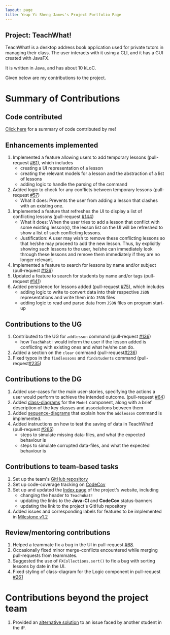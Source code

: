 ```yaml
---
layout: page
title: Yeap Yi Sheng James's Project Portfolio Page
---
```


## Project: TeachWhat!
TeachWhat! is a desktop address book application used for private tutors in managing their class. The user interacts
with it using a CLI, and it has a GUI created with JavaFX.

It is written in Java, and has about 10 kLoC.

Given below are my contributions to the project.

# Summary of Contributions
## Code contributed
[Click here](https://nus-cs2103-ay2122s2.github.io/tp-dashboard/?search=&sort=totalCommits%20dsc&sortWithin=title&timeframe=commit&mergegroup=&groupSelect=groupByRepos&breakdown=true&checkedFileTypes=docs~functional-code~test-code~other&since=2022-02-18&tabOpen=true&tabType=authorship&zFR=false&tabAuthor=jamesyeap&tabRepo=AY2122S2-CS2103T-W11-3%2Ftp%5Bmaster%5D&authorshipIsMergeGroup=false&authorshipFileTypes=docs~functional-code~test-code&authorshipIsBinaryFileTypeChecked=false) for a summary of code contributed by me!

## Enhancements implemented
1. Implemented a feature allowing users to add temporary lessons (pull-request [#61](https://github.com/AY2122S2-CS2103T-W11-3/tp/pull/61)), which includes
   - creating a UI representation of a lesson
   - creating the relevant models for a lesson and the abstraction of a list of lessons
   - adding logic to handle the parsing of the command
2. Added logic to check for any conflicts between temporary lessons (pull-request [#57](https://github.com/AY2122S2-CS2103T-W11-3/tp/pull/57))
   - What it does: Prevents the user from adding a lesson that clashes with an existing one.
3. Implemented a feature that refreshes the UI to display a list of conflicting lessons (pull-request [#144](https://github.com/AY2122S2-CS2103T-W11-3/tp/pull/144))
   - What it does: When the user tries to add a lesson that conflict with some existing lesson(s), the lesson list on the UI will be refreshed to show a list of such conflicting lessons.
   - Justification: A user may wish to remove these conflicting lessons so that he/she may proceed to add the new lesson. Thus, by explicitly showing such lessons to the user, he/she can immediately look through these lessons and remove them immediately if they are no longer relevant.
4. Implemented a feature to search for lessons by name and/or subject (pull-request [#136](https://github.com/AY2122S2-CS2103T-W11-3/tp/pull/136))
5. Updated a feature to search for students by name and/or tags (pull-request [#141](https://github.com/AY2122S2-CS2103T-W11-3/tp/pull/141))
6. Added persistence for lessons added (pull-request [#75](https://github.com/AY2122S2-CS2103T-W11-3/tp/pull/75)), which includes
   - adding logic to write to convert data into their respective `JSON` representations and write them into `JSON` files
   - adding logic to read and parse data from `JSON` files on program start-up

## Contributions to the UG
1. Contributed to the UG for `addlesson` command (pull-request [#136](https://github.com/AY2122S2-CS2103T-W11-3/tp/pull/161))
   - how `TeachWhat!` would inform the user if the lesson added is conflicting with existing ones and what he/she can do.
2. Added a section on the `clear` command (pull-request[#236](https://github.com/AY2122S2-CS2103T-W11-3/tp/pull/236))
3. Fixed typos in the `findlessons` and `findstudents` command (pull-request[#235](https://github.com/AY2122S2-CS2103T-W11-3/tp/pull/235))

## Contributions to the DG
1. Added use-cases for the main user-stories, specifying the actions a user would perform to achieve the intended outcome. (pull-request [#64](https://github.com/AY2122S2-CS2103T-W11-3/tp/pull/64))
2. Added [class-diagrams](https://github.com/jamesyeap/tp/blob/master/docs/DeveloperGuide.md#model-component) for the `Model` component, along with a brief description of the key classes and associations between them
3. Added [sequence-diagrams](https://github.com/jamesyeap/tp/blob/master/docs/DeveloperGuide.md#add-temporaryrecurring-lesson) that explain how the `addlesson` command is implemented.
4. Added instructions on how to test the saving of data in TeachWhat! (pull-request [#265](https://github.com/AY2122S2-CS2103T-W11-3/tp/pull/265))
   - steps to simulate missing data-files, and what the expected behaviour is
   - steps to simulate corrupted data-files, and what the expected behaviour is

## Contributions to team-based tasks
1. Set up the team's [GitHub repository](https://github.com/orgs/AY2122S2-CS2103T-W11-3/teams/developers)
2. Set up code-coverage tracking on [CodeCov](https://app.codecov.io/gh/AY2122S2-CS2103T-W11-3/tp/)
3. Set up and updated the [Index page](https://ay2122s2-cs2103t-w11-3.github.io/tp/) of the project's website, including
   - changing the header to `TeachWhat!`
   - updating the links to the **Java-CI** and **CodeCov** status-banners
   - updating the link to the project's GitHub repository
5. Added issues and corresponding labels for features to be implemented in [Milestone v1.2](https://github.com/AY2122S2-CS2103T-W11-3/tp/milestone/1)

## Review/mentoring contributions
1. Helped a teammate fix a bug in the UI in pull-request [#68](https://github.com/AY2122S2-CS2103T-W11-3/tp/pull/68/commits/f9a1e313b5c7ff150fc590e5df98ef6c2ff00664).
2. Occasionally fixed minor merge-conflicts encountered while merging pull-requests from teammates.
3. Suggested the use of `FXCollections.sort()` to fix a bug with sorting lessons by date in the UI.
4. Fixed styling of class-diagram for the Logic component in pull-request [#261](https://github.com/AY2122S2-CS2103T-W11-3/tp/pull/261/commits/adb69157d2af6d514c5f6e44355b4059e0506cd6)

# Contributions beyond the project team
1. Provided an [alternative solution](https://github.com/nus-cs2103-AY2122S2/forum/issues/58#issuecomment-1025671937) to an issue faced by another student in the iP.

